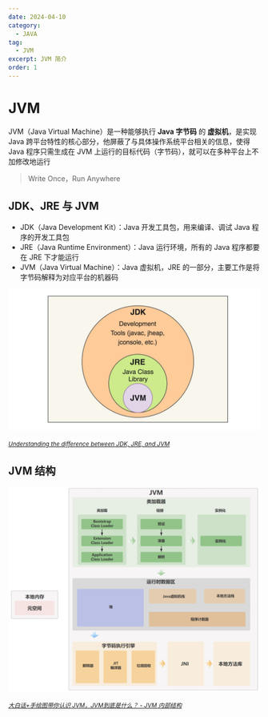```yaml
---
date: 2024-04-10
category:
  - JAVA
tag:
  - JVM
excerpt: JVM 简介
order: 1
---
```


# JVM

JVM（Java Virtual Machine）是一种能够执行 **Java 字节码** 的 **虚拟机**，是实现 Java 跨平台特性的核心部分，他屏蔽了与具体操作系统平台相关的信息，使得 Java 程序只需生成在 JVM 上运行的目标代码（字节码），就可以在多种平台上不加修改地运行

> Write Once，Run Anywhere

## JDK、JRE 与 JVM

- JDK（Java Development Kit）：Java 开发工具包，用来编译、调试 Java 程序的开发工具包
- JRE（Java Runtime Environment）：Java 运行环境，所有的 Java 程序都要在 JRE 下才能运行
- JVM（Java Virtual Machine）：Java 虚拟机，JRE 的一部分，主要工作是将字节码解释为对应平台的机器码

![](./md.assets/jdk_jre_jvm.jpg)

<small>*[Understanding the difference between JDK, JRE, and JVM](https://www.boardinfinity.com/blog/understanding-the-difference-between-jdk-jre-and-jvm/)*</small>

## JVM 结构

![](./md.assets/jvm.png)

<small>*[大白话+手绘图带你认识 JVM，JVM到底是什么？ - JVM 内部结构](https://javabetter.cn/jvm/what-is-jvm.html)*</small>
